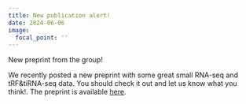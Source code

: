 ```yaml
---
title: New publication alert! 
date: 2024-06-06
image:
  focal_point: ''
---
```


New preprint from the group!  

<!--more-->

We recently posted a new preprint with some great small RNA-seq and tRF&tiRNA-seq data. You should check it out and let us know what you think!. The preprint is available [here](https://www.biorxiv.org/content/10.1101/2024.05.24.595671v2). 

